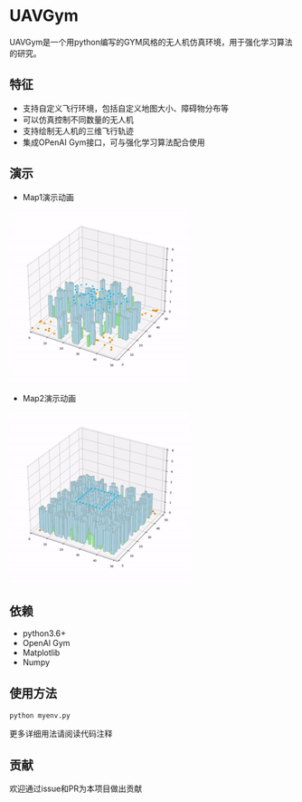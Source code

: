 # UAVGym
UAVGym是一个用python编写的GYM风格的无人机仿真环境，用于强化学习算法的研究。
## 特征
- 支持自定义飞行环境，包括自定义地图大小、障碍物分布等
- 可以仿真控制不同数量的无人机
- 支持绘制无人机的三维飞行轨迹
- 集成OPenAI Gym接口，可与强化学习算法配合使用
## 演示
- Map1演示动画

![](Map1.gif)

- Map2演示动画

![](Map2.gif)
## 依赖
- python3.6+
- OpenAl Gym
- Matplotlib
- Numpy
## 使用方法
```
python myenv.py
```
更多详细用法请阅读代码注释
## 贡献
欢迎通过issue和PR为本项目做出贡献
